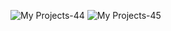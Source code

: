 ![My Projects-44](https://github.com/user-attachments/assets/d33cbba8-4d81-442f-a4cf-8435439aff0b)
![My Projects-45](https://github.com/user-attachments/assets/f422cfb5-a1f7-4d5a-9449-209ac04ee246)
